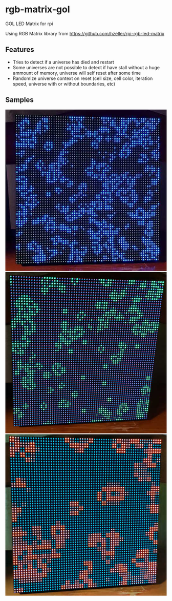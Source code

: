 # rgb-matrix-gol
GOL LED Matrix for rpi

Using RGB Matrix library from https://github.com/hzeller/rpi-rgb-led-matrix

## Features
- Tries to detect if a universe has died and restart
- Some universes are not possible to detect if have stall without a huge ammount of memory, universe will self reset after some time
- Randomize universe context on reset (cell size, cell color, iteration speed, universe with or without boundaries, etc)

## Samples
![Sample 1](https://raw.githubusercontent.com/jfhenriques/rgb-matrix-gol/master/img/gol1.jpg)
![Sample 2](https://raw.githubusercontent.com/jfhenriques/rgb-matrix-gol/master/img/gol2.jpg)
![Sample 3](https://raw.githubusercontent.com/jfhenriques/rgb-matrix-gol/master/img/gol3.jpg)